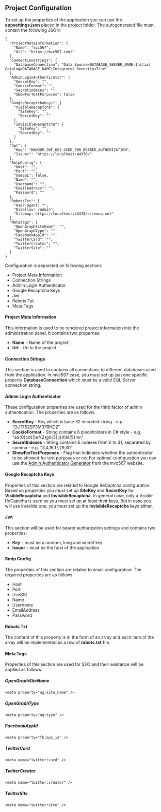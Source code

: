 ## Project Configuration

To set up the properties of the application you can use the **appsettings.json** placed in the project folder. The autogenerated file must contain the following JSON:
```
{
  "ProjectMetaInformation": {
    "Name": "mvc567",
    "Url": "https://mvc567.com/"
  },
  "ConnectionStrings": {
    "DatabaseConnection": "Data Source=DATABASE_SERVER_NAME;Initial Catalog=DATABASE_NAME;Integrated Security=True"
  },
  "AdminLoginAuthenticator": {
    "SecretKey": "",
    "CookieFormat": "",
    "SecretIndexes": "",
    "ShowForTestPurposes": false
  },
  "GoogleRecaptchaKeys": {
    "VisibleRecaptcha": {
      "SiteKey": "",
      "SecretKey": ""
    },
    "InvisibleRecaptcha": {
      "SiteKey": "",
      "SecretKey": ""
    }
  },
  "Jwt": {
    "Key": "RANDOM_JWT_KEY_USED_FOR_BEARER_AUTHORIZATION",
    "Issuer": "https://localhost:44370/"
  },
  "SmtpConfig": {
    "Host": "",
    "Port": "",
    "UseSSL": false,
    "Name": "",
    "Username": "",
    "EmailAddress": "",
    "Password": ""
  },
  "RobotsTxt": [
    "User-agent: *",
    "Disallow: /admin",
    "Sitemap: https://localhost:44370/sitemap.xml"
  ],
  "MetaTags": {
    "OpenGraphSiteName": "",
    "OpenGraphType": "",
    "FacebookAppId": "",
    "TwitterCard": "",
    "TwitterCreator": "",
    "TwitterSite": ""
  }
}
```
Configuration is separated on following sections
* Project Meta Information
* Connection Strings
* Admin Login Authenticator
* Google Recaptcha Keys
* Jwt
* Robots Txt
* Meta Tags

#### Project Meta Information

This information is used to be rendered project information into the administration panel. It contains two properties:
* **Name** - Name of the project 
* **Url** - Url to the project

#### Connection Strings

This section is used to contains all connections to different databases used from the application. In mvc567 case, you must set up just one specific property **DatabaseConnection** which must be a valid SQL Server connection string.

#### Admin Login Authenticator

These configuration properties are used for the third factor of admin authentication. The properties are as follows: 
* **SecretKey** - Key which is base 32 encoded string - e.g. "DJT752SP3M37RHD2"
* **CookieFormat** - String contains 6 placeholders in C# style - e.g. "ab{0}cd{1}ef{2}gh{3}ij{4}kl{5}mn"
* **SecretIndexes** - String contains 6 indexes from 0 to 31, separated by comma - e.g. "3,4,16,17,29,30"
* **ShowForTestPurposes** - Flag that indicates whether the authenticator to be showed for test purposes or not
For optimal configuration you can use the [Admin Authenticator Generator](https://mvc567.com/utilities/admin-authenticator-generator) from the mvc567 website.

#### Google Recaptcha Keys

Properties of this section are related to Google ReCaptcha configuration. Based on properties you must set up **SiteKey** and **SecretKey** for **VisibleRecaptcha** and **InvisibleRecaptcha**. In general case, only a Visible ReCaptcha is used so you must set up at least their keys. But in case you will use invisible one, you must set up the **InvisibleRecaptcha** keys either.

#### Jwt

This section will be used for bearer authorization settings and contains two properties:
* **Key** - must be a random, long and secret key 
* **Issuer** - must be the host of the application

#### Smtp Config

The properties of this section are related to email configuration. The required properties are as follows:
* Host
* Port
* UseSSL
* Name
* Username
* EmailAddress
* Password

#### Robots Txt

The content of this property is in the form of an array and each item of the array will be implemented as a row of **robots.txt** file.

#### Meta Tags

Properties of this section are used for SEO and their existance will be applied as follows:

##### OpenGraphSiteName
```
<meta property="og:site_name" />
```
##### OpenGraphType
```
<meta property="og:type" />
```
##### FacebookAppId
```
<meta property="fb:app_id" />
```
##### TwitterCard
```
<meta name="twitter:card" />
```
##### TwitterCreator
```
<meta name="twitter:creator" />
```
##### TwitterSite
```
<meta name="twitter:site" />
```